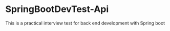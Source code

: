 # SpringBootDevTest-Api
This is a practical interview test for back end development with Spring boot
